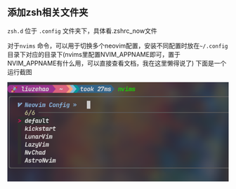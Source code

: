 ## 添加zsh相关文件夹

`zsh.d` 位于 `.config` 文件夹下，具体看.zshrc_now文件

对于`nvims` 命令，可以用于切换多个neovim配置，安装不同配置时放在`~/.config` 目录下对应的目录下(nvims里配置NVIM_APPNAME即可，置于NVIM_APPNAME有什么用，可以直接查看文档，我在这里懒得说了)
下面是一个运行截图

![](./nvims.png)
